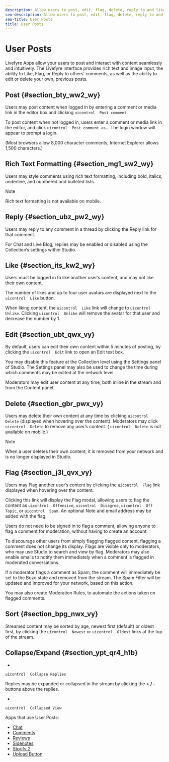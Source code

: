 ```yaml
---
description: Allow users to post, edit, flag, delete, reply to and like content in your Collections, with a full range of rich text formatting options.
seo-description: Allow users to post, edit, flag, delete, reply to and like content in your Collections, with a full range of rich text formatting options.
seo-title: User Posts
title: User Posts
---
```


# User Posts

Livefyre Apps allow your users to post and interact with content seamlessly and intuitively. The Livefyre interface provides rich text and image input, the ability to Like, Flag, or Reply to others’ comments, as well as the ability to edit or delete your own, previous posts.

## Post {#section_bty_ww2_wy}

Users may post content when logged in by entering a comment or media link in the editor box and clicking `uicontrol  Post comment`.

To post content when not logged in, users enter a comment or media link in the editor, and click `uicontrol  Post comment as…`. The login window will appear to prompt a login.

(Most browsers allow 8,000 character comments; Internet Explorer allows 1,500 characters.)

## Rich Text Formatting {#section_mg1_sw2_wy}

Users may style comments using rich text formatting, including bold, italics, underline, and numbered and bulleted lists.

>[!NOTE]
>
>Rich text formatting is not available on mobile.
## Reply {#section_ubz_pw2_wy}

Users may reply to any comment in a thread by clicking the Reply link for that comment.

For Chat and Live Blog, replies may be enabled or disabled using the Collection’s settings within Studio.

## Like {#section_its_kw2_wy}

Users must be logged in to like another user’s content, and may not like their own content.

The number of likes and up to four user avatars are displayed next to the `uicontrol  Like` button.

When liking content, the `uicontrol  Like` link will change to `uicontrol  Unlike`. Clicking `uicontrol  Unlike` will remove the avatar for that user and decrease the number by 1.

## Edit {#section_ubt_qwx_vy}

By default, users can edit their own content within 5 minutes of posting, by clicking the `uicontrol  Edit` link to open an Edit text box.

You may disable this feature at the Collection level using the Settings panel of Studio. The Settings panel may also be used to change the time during which comments may be edited at the network level.

Moderators may edit user content at any time, both inline in the stream and from the Content panel.

## Delete {#section_gbr_pwx_vy}

Users may delete their own content at any time by clicking `uicontrol  Delete` (displayed when hovering over the content). Moderators may click `uicontrol  Delete` to remove any user’s content. ( `uicontrol  Delete` is not available on mobile.)

>[!NOTE]
>
>When a user deletes their own content, it is removed from your network and is no longer displayed in Studio.
## Flag {#section_j3l_qvx_vy}

Users may Flag another user’s content by clicking the `uicontrol  Flag` link displayed when hovering over the content.

Clicking this link will display the Flag modal, allowing users to flag the content as `uicontrol  Offensive`, `uicontrol  Disagree`, `uicontrol  Off Topic`, or `uicontrol  Spam`. An optional Note and email address may be added with the flag.

Users do not need to be signed in to flag a comment, allowing anyone to flag a comment for moderation, without having to create an account.

To discourage other users from simply flagging flagged content, flagging a comment does not change its display. Flags are visible only to moderators, who may use Studio to search and view by flag. Moderators may also enable emails to notify them immediately when a comment is flagged in moderated conversations.

If a moderator flags a comment as Spam, the comment will immediately be set to the Bozo state and removed from the stream. The Spam Filter will be updated and improved for your network, based on this action.

You may also create Moderation Rules, to automate the actions taken on flagged comments.

## Sort {#section_bpg_nwx_vy}

Streamed content may be sorted by age, newest first (default) or oldest first, by clicking the `uicontrol  Newest` or `uicontrol  Oldest` links at the top of the stream.

## Collapse/Expand {#section_ypt_qr4_h1b}

  *
  `uicontrol  Collapse Replies`
  
  Replies may be expanded or collapsed in the stream by clicking the **+ / -** buttons above the replies.
  
  
  *
  `uicontrol  Collapsed View`
  
  
<a id="section_blk_ccj_h1b"></a>

Apps that use User Posts:

* [ Chat ](c_chat_app.md#c_chat_app)
* [ Comments ](c_comments_app.md#c_comments_app)
* [ Reviews ](c_reviews_app.md#c_reviews_app)
* [ Sidenotes ](c_sidenotes_app.md#c_sidenotes_app)
* [ Storify 2 ](c_storify2.md#c_storify2)
* [ Upload Button ](c_upload_button_app.md#c_upload_button_app)
